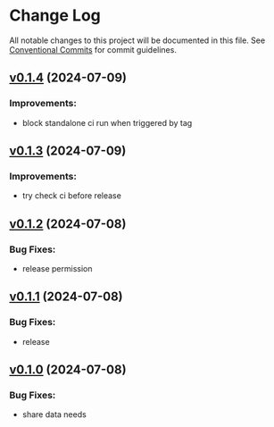 # Change Log

All notable changes to this project will be documented in this file.
See [Conventional Commits](Https://conventionalcommits.org) for commit guidelines.

<!-- changelog -->

## [v0.1.4](https://github.com/cao7113/hello-github/compare/v0.1.3...v0.1.4) (2024-07-09)




### Improvements:

* block standalone ci run when triggered by tag

## [v0.1.3](https://github.com/cao7113/hello-github/compare/v0.1.2...v0.1.3) (2024-07-09)




### Improvements:

* try check ci before release

## [v0.1.2](https://github.com/cao7113/hello-github/compare/v0.1.1...v0.1.2) (2024-07-08)




### Bug Fixes:

* release permission

## [v0.1.1](https://github.com/cao7113/hello-github/compare/v0.1.0...v0.1.1) (2024-07-08)




### Bug Fixes:

* release

## [v0.1.0](https://github.com/cao7113/hello-github/compare/v0.1.0...v0.1.0) (2024-07-08)




### Bug Fixes:

* share data needs

